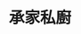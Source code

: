 ---
title: "承家私廚"
description: "承家私廚"
layout: shop
keywords:
  - 美食競賽
  - 台灣美食
  - 美食精選
datePublished: "2025-06-30"
dateModified: "2025-07-07"
city: "台北市"
district: "中山區"
address: "台北市中山區民權東路二段92巷6號"
phone: "0225221276"
geo: "25.060878196777995, 121.53167005765596"
google_map: "https://maps.app.goo.gl/TMwqdshzAeN5Jej87"
footinder: "https://footinder.com.tw/%E5%8F%B0%E5%8C%97%E5%B8%82%E4%B8%AD%E5%B1%B1%E5%8D%80/176131/"
official: "https://www.facebook.com/CHENGJIA1969/"
award:
  - name: "500盤"
    year: "2024"
    entries:
      - dishes:
          - "韭菜花炒皮蛋臭豆腐櫻花蝦"

---